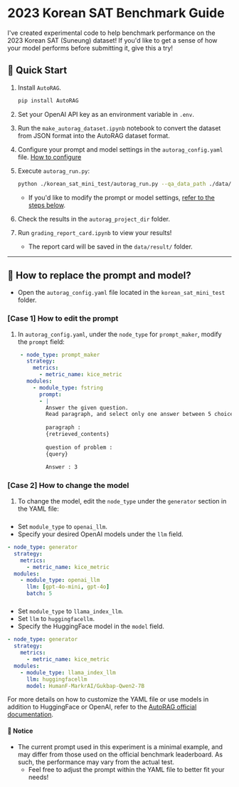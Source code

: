 # 2023 Korean SAT Benchmark Guide

I've created experimental code to help benchmark performance on the 2023 Korean SAT (Suneung) dataset! 
If you'd like to get a sense of how your model performs before submitting it, give this a try!

## 🏁 Quick Start
1. Install `AutoRAG`.
    ```bash
    pip install AutoRAG
    ```
2. Set your OpenAI API key as an environment variable in `.env`.
3. Run the `make_autorag_dataset.ipynb` notebook to convert the dataset from JSON format into the AutoRAG dataset format.
4. Configure your prompt and model settings in the `autorag_config.yaml` file. [How to configure]()
5. Execute `autorag_run.py`:
    ```bash
    python ./korean_sat_mini_test/autorag_run.py --qa_data_path ./data/autorag/qa_2023.parquet --corpus_data_path ./data/autorag/corpus_2023.parquet
    ```
   - If you'd like to modify the prompt or model settings, [refer to the steps below]().

6. Check the results in the `autorag_project_dir` folder.
7. Run `grading_report_card.ipynb` to view your results! 
   - The report card will be saved in the `data/result/` folder.

---

## 🤷 How to replace the prompt and model?
- Open the `autorag_config.yaml` file located in the `korean_sat_mini_test` folder.

### [Case 1] How to edit the prompt
1. In `autorag_config.yaml`, under the `node_type` for `prompt_maker`, modify the `prompt` field:

```yaml
    - node_type: prompt_maker
      strategy:
        metrics:
          - metric_name: kice_metric
      modules:
        - module_type: fstring
          prompt:
          - |            
            Answer the given question.
            Read paragraph, and select only one answer between 5 choices.
            
            paragraph :
            {retrieved_contents}
            
            question of problem :
            {query}
            
            Answer : 3
```

### [Case 2] How to change the model
1. To change the model, edit the `node_type` under the `generator` section in the YAML file:

##### <Using OpenAI Models>
- Set `module_type` to `openai_llm`.
- Specify your desired OpenAI models under the `llm` field.

```yaml
- node_type: generator
  strategy:
    metrics:
      - metric_name: kice_metric
  modules:
    - module_type: openai_llm
      llm: [gpt-4o-mini, gpt-4o]
      batch: 5
```

##### <Using HuggingFace LLM Models>
- Set `module_type` to `llama_index_llm`.
- Set `llm` to `huggingfacellm`.
- Specify the HuggingFace model in the `model` field.

```yaml
- node_type: generator
  strategy:
    metrics:
      - metric_name: kice_metric
  modules:
    - module_type: llama_index_llm
      llm: huggingfacellm
      model: HumanF-MarkrAI/Gukbap-Qwen2-7B
```

For more details on how to customize the YAML file or use models in addition to HuggingFace or OpenAI, refer to the [AutoRAG official documentation](https://docs.auto-rag.com/local_model.html).

#### 📒 Notice
- The current prompt used in this experiment is a minimal example, and may differ from those used on the official benchmark leaderboard. As such, the performance may vary from the actual test.
  - Feel free to adjust the prompt within the YAML file to better fit your needs!
